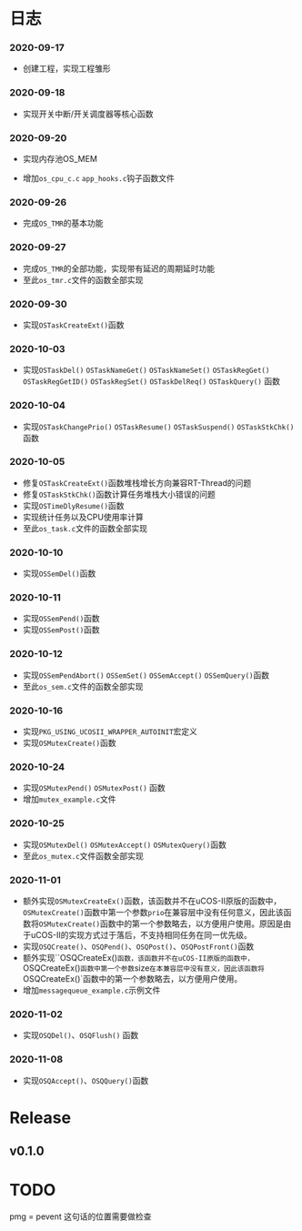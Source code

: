 # 日志

### 2020-09-17

- 创建工程，实现工程雏形


### 2020-09-18

- 实现开关中断/开关调度器等核心函数


### 2020-09-20

- 实现内存池OS_MEM

- 增加`os_cpu_c.c` `app_hooks.c`钩子函数文件

### 2020-09-26

- 完成`OS_TMR`的基本功能

### 2020-09-27

- 完成`OS_TMR`的全部功能，实现带有延迟的周期延时功能
- 至此`os_tmr.c`文件的函数全部实现

### 2020-09-30

- 实现`OSTaskCreateExt()`函数

### 2020-10-03

- 实现`OSTaskDel()` `OSTaskNameGet()` `OSTaskNameSet()` `OSTaskRegGet()` `OSTaskRegGetID()` `OSTaskRegSet()` `OSTaskDelReq()` `OSTaskQuery()` 函数

### 2020-10-04

- 实现`OSTaskChangePrio()` `OSTaskResume()` `OSTaskSuspend()` `OSTaskStkChk()`函数

### 2020-10-05

- 修复`OSTaskCreateExt()`函数堆栈增长方向兼容RT-Thread的问题
- 修复`OSTaskStkChk()`函数计算任务堆栈大小错误的问题
- 实现`OSTimeDlyResume()`函数
- 实现统计任务以及CPU使用率计算
- 至此`os_task.c`文件的函数全部实现

### 2020-10-10

- 实现`OSSemDel()`函数

### 2020-10-11

- 实现`OSSemPend()`函数
- 实现`OSSemPost()`函数

### 2020-10-12

- 实现`OSSemPendAbort()` `OSSemSet()` ``OSSemAccept()`` `OSSemQuery()`函数
- 至此`os_sem.c`文件的函数全部实现

### 2020-10-16

- 实现`PKG_USING_UCOSII_WRAPPER_AUTOINIT`宏定义
- 实现`OSMutexCreate()`函数

### 2020-10-24

- 实现`OSMutexPend()` `OSMutexPost()` 函数
- 增加`mutex_example.c`文件

### 2020-10-25

- 实现`OSMutexDel()` `OSMutexAccept()` `OSMutexQuery()`函数
- 至此`os_mutex.c`文件函数全部实现

### 2020-11-01

- 额外实现`OSMutexCreateEx()`函数，该函数并不在uCOS-II原版的函数中，`OSMutexCreate()`函数中第一个参数`prio`在兼容层中没有任何意义，因此该函数将`OSMutexCreate()`函数中的第一个参数略去，以方便用户使用。原因是由于uCOS-II的实现方式过于落后，不支持相同任务在同一优先级。
- 实现`OSQCreate()`、`OSQPend()`、`OSQPost()`、`OSQPostFront()`函数
- 额外实现``OSQCreateEx()`函数，该函数并不在uCOS-II原版的函数中，`OSQCreateEx()`函数中第一个参数`size`在本兼容层中没有意义，因此该函数将`OSQCreateEx()`函数中的第一个参数略去，以方便用户使用。
- 增加`messagequeue_example.c`示例文件

### 2020-11-02

- 实现`OSQDel()`、`OSQFlush()` 函数

### 2020-11-08

- 实现`OSQAccept()`、`OSQQuery()`函数



# Release

## v0.1.0





# TODO

pmg = pevent 这句话的位置需要做检查